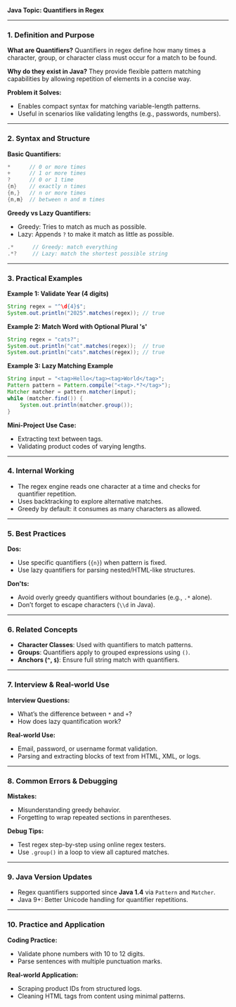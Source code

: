 **Java Topic: Quantifiers in Regex**

---

### 1. Definition and Purpose
**What are Quantifiers?**
Quantifiers in regex define how many times a character, group, or character class must occur for a match to be found.

**Why do they exist in Java?**
They provide flexible pattern matching capabilities by allowing repetition of elements in a concise way.

**Problem it Solves:**
- Enables compact syntax for matching variable-length patterns.
- Useful in scenarios like validating lengths (e.g., passwords, numbers).

---

### 2. Syntax and Structure
**Basic Quantifiers:**
```java
*      // 0 or more times
+      // 1 or more times
?      // 0 or 1 time
{n}    // exactly n times
{n,}   // n or more times
{n,m}  // between n and m times
```

**Greedy vs Lazy Quantifiers:**
- Greedy: Tries to match as much as possible.
- Lazy: Appends `?` to make it match as little as possible.
```java
.*      // Greedy: match everything
.*?     // Lazy: match the shortest possible string
```

---

### 3. Practical Examples
**Example 1: Validate Year (4 digits)**
```java
String regex = "^\d{4}$";
System.out.println("2025".matches(regex)); // true
```

**Example 2: Match Word with Optional Plural 's'**
```java
String regex = "cats?";
System.out.println("cat".matches(regex));  // true
System.out.println("cats".matches(regex)); // true
```

**Example 3: Lazy Matching Example**
```java
String input = "<tag>Hello</tag><tag>World</tag>";
Pattern pattern = Pattern.compile("<tag>.*?</tag>");
Matcher matcher = pattern.matcher(input);
while (matcher.find()) {
    System.out.println(matcher.group());
}
```

**Mini-Project Use Case:**
- Extracting text between tags.
- Validating product codes of varying lengths.

---

### 4. Internal Working
- The regex engine reads one character at a time and checks for quantifier repetition.
- Uses backtracking to explore alternative matches.
- Greedy by default: it consumes as many characters as allowed.

---

### 5. Best Practices
**Dos:**
- Use specific quantifiers (`{n}`) when pattern is fixed.
- Use lazy quantifiers for parsing nested/HTML-like structures.

**Don'ts:**
- Avoid overly greedy quantifiers without boundaries (e.g., `.*` alone).
- Don’t forget to escape characters (`\\d` in Java).

---

### 6. Related Concepts
- **Character Classes**: Used with quantifiers to match patterns.
- **Groups**: Quantifiers apply to grouped expressions using `()`.
- **Anchors (`^`, `$`)**: Ensure full string match with quantifiers.

---

### 7. Interview & Real-world Use
**Interview Questions:**
- What’s the difference between `*` and `+`?
- How does lazy quantification work?

**Real-world Use:**
- Email, password, or username format validation.
- Parsing and extracting blocks of text from HTML, XML, or logs.

---

### 8. Common Errors & Debugging
**Mistakes:**
- Misunderstanding greedy behavior.
- Forgetting to wrap repeated sections in parentheses.

**Debug Tips:**
- Test regex step-by-step using online regex testers.
- Use `.group()` in a loop to view all captured matches.

---

### 9. Java Version Updates
- Regex quantifiers supported since **Java 1.4** via `Pattern` and `Matcher`.
- Java 9+: Better Unicode handling for quantifier repetitions.

---

### 10. Practice and Application
**Coding Practice:**
- Validate phone numbers with 10 to 12 digits.
- Parse sentences with multiple punctuation marks.

**Real-world Application:**
- Scraping product IDs from structured logs.
- Cleaning HTML tags from content using minimal patterns.

